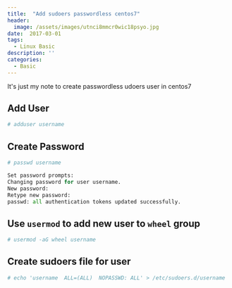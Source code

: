 ```yaml
---
title:  "Add sudoers passwordless centos7"
header:
  image: /assets/images/utnci8mmcr0wic18psyo.jpg
date:  2017-03-01
tags:
  - Linux Basic
description: ''
categories:
  - Basic
---
```

It's just my note to create passwordless udoers user in centos7

## Add User

```python
# adduser username
```
## Create Password

```python
# passwd username

Set password prompts:
Changing password for user username.
New password:
Retype new password:
passwd: all authentication tokens updated successfully.
```
## Use `usermod` to add new user to `wheel` group
```python
# usermod -aG wheel username
```
## Create sudoers file for user
```python
# echo 'username  ALL=(ALL)  NOPASSWD: ALL' > /etc/sudoers.d/username
```
